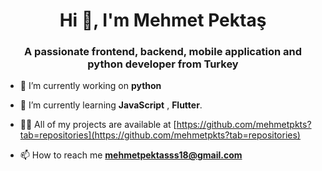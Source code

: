 <h1 align="center">Hi 👋, I'm Mehmet Pektaş</h1>
<h3 align="center">A passionate frontend, backend, mobile application and python developer from Turkey</h3>

- 🔭 I’m currently working on **python**

- 🌱 I’m currently learning **JavaScript** , **Flutter**.

- 👨‍💻 All of my projects are available at [https://github.com/mehmetpkts?tab=repositories](https://github.com/mehmetpkts?tab=repositories)

- 📫 How to reach me **mehmetpektasss18@gmail.com**

